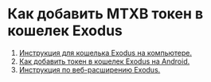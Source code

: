 # Как добавить MTXB токен в кошелек Exodus

1. [Инструкция для кошелька Exodus на компьютере.](exodus-na-kompyutere.md)
2. [Как добавить токен в кошелек Exodus на Android.](exodus-na-android.md)
3. [Инструкция по веб-расширению Exodus.](exodus-veb-rasshirenie.md)
